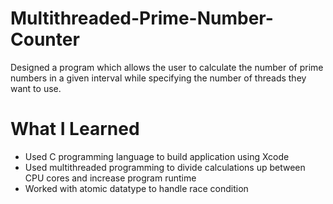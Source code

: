 # Multithreaded-Prime-Number-Counter
Designed a program which allows the user to calculate the number of prime numbers in a given interval while specifying the number of threads they want to use.

# What I Learned

* Used C programming language to build application using Xcode
* Used multithreaded programming to divide calculations up between CPU cores and increase program runtime
* Worked with atomic datatype to handle race condition
